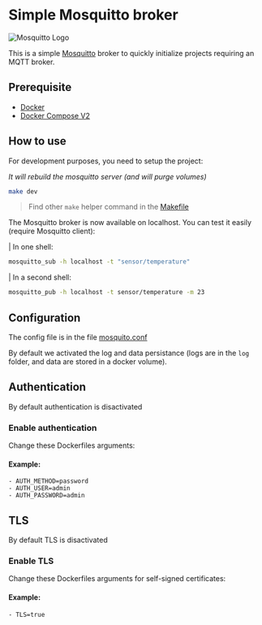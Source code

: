 # Simple Mosquitto broker

![Mosquitto Logo](https://mosquitto.org/images/mosquitto-text-side-28.png 'Mosquitto')

This is a simple [Mosquitto](https://mosquitto.org) broker to quickly initialize projects requiring an MQTT broker.

## Prerequisite

- [Docker](https://www.docker.com/)
- [Docker Compose V2](https://docs.docker.com/compose/)

## How to use

For development purposes, you need to setup the project:

<em>It will rebuild the mosquitto server (and will purge volumes)</em>

```bash
make dev
```

> Find other `make` helper command in the [Makefile](./Makefile)

The Mosquitto broker is now available on localhost. You can test it easily (require Mosquitto client):

| In one shell:

```bash
mosquitto_sub -h localhost -t "sensor/temperature"
```

| In a second shell:

```bash
mosquitto_pub -h localhost -t sensor/temperature -m 23
```

## Configuration

The config file is in the file [mosquito.conf](./config/mosquitto.conf)

By default we activated the log and data persistance (logs are in the `log` folder, and data are stored in a docker volume).

## Authentication

By default authentication is disactivated

### Enable authentication

Change these Dockerfiles arguments:

#### Example:

    - AUTH_METHOD=password
    - AUTH_USER=admin
    - AUTH_PASSWORD=admin

## TLS

By default TLS is disactivated

### Enable TLS

Change these Dockerfiles arguments for self-signed certificates:

#### Example:

    - TLS=true